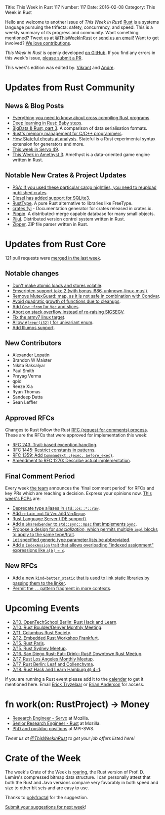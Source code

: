 Title: This Week in Rust 117
Number: 117
Date: 2016-02-08
Category: This Week in Rust

Hello and welcome to another issue of *This Week in Rust*!
[Rust](http://rust-lang.org) is a systems language pursuing the trifecta:
safety, concurrency, and speed. This is a weekly summary of its progress and
community. Want something mentioned? Tweet us at [@ThisWeekInRust](https://twitter.com/ThisWeekInRust) or [send us an
email](mailto:corey@octayn.net?subject=This%20Week%20in%20Rust%20Suggestion)!
Want to get involved? [We love
contributions](https://github.com/rust-lang/rust/blob/master/CONTRIBUTING.md).

*This Week in Rust* is openly developed [on GitHub](https://github.com/cmr/this-week-in-rust).
If you find any errors in this week's issue, [please submit a PR](https://github.com/cmr/this-week-in-rust/pulls).

This week's edition was edited by: [Vikrant](https://github.com/nasa42) and [Andre](https://github.com/llogiq).


# Updates from Rust Community

## News & Blog Posts

* [Everything you need to know about cross compiling Rust programs](https://github.com/japaric/rust-cross).
* [Deep learning in Rust: Baby steps](https://medium.com/@tedsta/deep-learning-in-rust-7e228107cccc).
* [BigData & Rust, part 3](http://www.poumeyrol.fr/2016/02/01/Lets-optimize/). A comparison of data serialisation formats.
* [Rust's memory management for C/C++ programmers](http://blog.zgtm.de/1).
* [How Stateful cheats at analysis](https://erickt.github.io/blog/2016/01/28/stateful/). Stateful is a Rust experimental syntax extension for generators and more.
* [This week in Servo 49](http://blog.servo.org/2016/02/01/twis-49/).
* [This Week in Amethyst 3](https://thisweekinamethyst.wordpress.com/2016/02/01/twia-3/). Amethyst is a data-oriented game engine written in Rust.

## Notable New Crates & Project Updates

* [PSA: If you used these particular cargo nightlies, you need to reupload published crates](https://github.com/rust-lang/cargo/issues/2326).
* [Diesel has added support for SQLite3](https://github.com/sgrif/diesel/commit/44e40bc90a769d1539ff40afc034b514a3df5e75).
* [RustType](https://github.com/dylanede/rusttype). A pure Rust alternative to libraries like FreeType.
* [crates.fyi](https://github.com/onur/cratesfyi) - Documentation generator for crates released in crates.io.
* [Pippin](https://github.com/dhardy/pippin). A distributed-merge capable database for many small objects.
* [Pijul](https://pijul.org/). Distributed version control system written in Rust.
* [Zipper](https://github.com/forticulous/zipper). ZIP file parser written in Rust.

# Updates from Rust Core

121 pull requests were [merged in the last week][merged].

[merged]: https://github.com/issues?q=is%3Apr+org%3Arust-lang+is%3Amerged+merged%3A2016-02-01..2016-02-08

## Notable changes

* [Don't make atomic loads and stores volatile](https://github.com/rust-lang/rust/pull/30962).
* [Emscripten support take 2 (with bonus i686-unknown-linux-musl)](https://github.com/rust-lang/rust/pull/30629).
* [Remove MutexGuard::map, as it is not safe in combination with Condvar](https://github.com/rust-lang/rust/pull/31428).
* [Avoid quadratic growth of functions due to cleanups](https://github.com/rust-lang/rust/pull/31390).
* [Add `Cow::from` for `Vec` and slices](https://github.com/rust-lang/rust/pull/31386).
* [Abort on stack overflow instead of re-raising SIGSEGV](https://github.com/rust-lang/rust/pull/31333).
* [Fix the armv7 linux target](https://github.com/rust-lang/rust/pull/31331).
* [Allow `#[repr(i32)]` for univariant enum](https://github.com/rust-lang/rust/pull/31232).
* [Add Illumos support](https://github.com/rust-lang/rust/pull/31078).

## New Contributors

* Alexander Lopatin
* Brandon W Maister
* Nikita Baksalyar
* Paul Smith
* Prayag Verma
* qpid
* Reeze Xia
* Ryan Thomas
* Sandeep Datta
* Sean Leffler

## Approved RFCs

Changes to Rust follow the Rust [RFC (request for comments)
process](https://github.com/rust-lang/rfcs#rust-rfcs). These
are the RFCs that were approved for implementation this week:

* [RFC 243: Trait-based exception handling](https://github.com/rust-lang/rfcs/pull/243).
* [RFC 1445: Restrict constants in patterns](https://github.com/rust-lang/rfcs/pull/1445).
* [RFC 1359: Add `CommandExt::{exec, before_exec}`](https://github.com/rust-lang/rfcs/pull/1359).
* [Amendment to RFC 1270: Describe actual implementation](https://github.com/rust-lang/rfcs/pull/1423).

## Final Comment Period

Every week [the team](https://rust-lang.org/team.html) announces the
'final comment period' for RFCs and key PRs which are reaching a
decision. Express your opinions now. [This week's FCPs][fcp] are:

[fcp]: https://github.com/rust-lang/rfcs/labels/final-comment-period

* [Deprecate type aliases in `std::os::*::raw`](https://github.com/rust-lang/rfcs/pull/1415).
* [Add `retain_mut` to `Vec` and `VecDeque`](https://github.com/rust-lang/rfcs/pull/1353).
* [Rust Language Server (IDE support)](https://github.com/rust-lang/rfcs/pull/1317).
* [Add a `SharedSender` to `std::sync::mpsc` that implements `Sync`](https://github.com/rust-lang/rfcs/pull/1299).
* [Propose a design for _specialization_, which permits multiple `impl` blocks to apply to the same type/trait](https://github.com/rust-lang/rfcs/pull/1210).
* [Let specified generic type parameter lists be abbreviated](https://github.com/rust-lang/rfcs/pull/1196).
* [Add a `IndexAssign` trait that allows overloading "indexed assignment" expressions like `a[b] = c`](https://github.com/rust-lang/rfcs/pull/1129).

## New RFCs

* [Add a new `kind=better_static` that is used to link static libraries by passing them to the linker](https://github.com/rust-lang/rfcs/pull/1489).
* [Permit the `..` pattern fragment in more contexts](https://github.com/rust-lang/rfcs/pull/1492).

# Upcoming Events

* [2/10. OpenTechSchool Berlin: Rust Hack and Learn](http://www.meetup.com/opentechschool-berlin/).
* [2/10. Rust Boulder/Denver Monthly Meeting](http://www.meetup.com/Rust-Boulder-Denver/).
* [2/11. Columbus Rust Society](http://www.meetup.com/columbus-rs/).
* [2/12. Embedded Rust Workshop Frankfurt](http://www.meetup.com/de-DE/Rust-Rhein-Main/events/228170051/).
* [2/15. Rust Paris](http://www.meetup.com/Rust-Paris).
* [2/15. Rust Sydney Meetup](http://www.meetup.com/Rust-Sydney/events/228043858/).
* [2/16. San Diego Rust: Eat– Drink– Rust! Downtown Rust Meetup](http://www.meetup.com/San-Diego-Rust/events/228573576/).
* [2/17. Rust Los Angeles Monthly Meetup](http://www.meetup.com/Rust-Los-Angeles/events/228104697/).
* [2/17. Rust Berlin: Leaf and Collenchyma](http://www.meetup.com/Rust-Berlin/events/227321071/).
* [2/18. Rust Hack and Learn Hamburg @ 4=1](http://www.meetup.com/Rust-Meetup-Hamburg/events/228502426/?rv=ea1&_af=event&_af_eid=228502426&https=off).

If you are running a Rust event please add it to the [calendar] to get
it mentioned here. Email [Erick Tryzelaar][erickt] or [Brian
Anderson][brson] for access.

[calendar]: https://www.google.com/calendar/embed?src=apd9vmbc22egenmtu5l6c5jbfc%40group.calendar.google.com
[erickt]: mailto:erick.tryzelaar@gmail.com
[brson]: mailto:banderson@mozilla.com

# fn work(on: RustProject) -> Money

* [Research Engineer - Servo](https://careers.mozilla.org/en-US/position/ozy21fwU) at Mozilla.
* [Senior Research Engineer - Rust](https://careers.mozilla.org/en-US/position/o0H41fww) at Mozilla.
* [PhD and postdoc positions](http://plv.mpi-sws.org/rustbelt/) at MPI-SWS.

*Tweet us at [@ThisWeekInRust](https://twitter.com/ThisWeekInRust) to get your job offers listed here!*

# Crate of the Week

The week's Crate of the Week is [roaring](https://crates.io/crates/roaring), the Rust
version of Prof. D. Lemire's compressed bitmap data structure. I can personally
attest that both the Rust and Java versions compare very favorably in both
speed and size to other bit sets and are easy to use.

Thanks to [polyfractal](https://users.rust-lang.org/users/polyfractal) for the
suggestion.

[Submit your suggestions for next week][submit_crate]!

[submit_crate]: https://users.rust-lang.org/t/crate-of-the-week/2704

